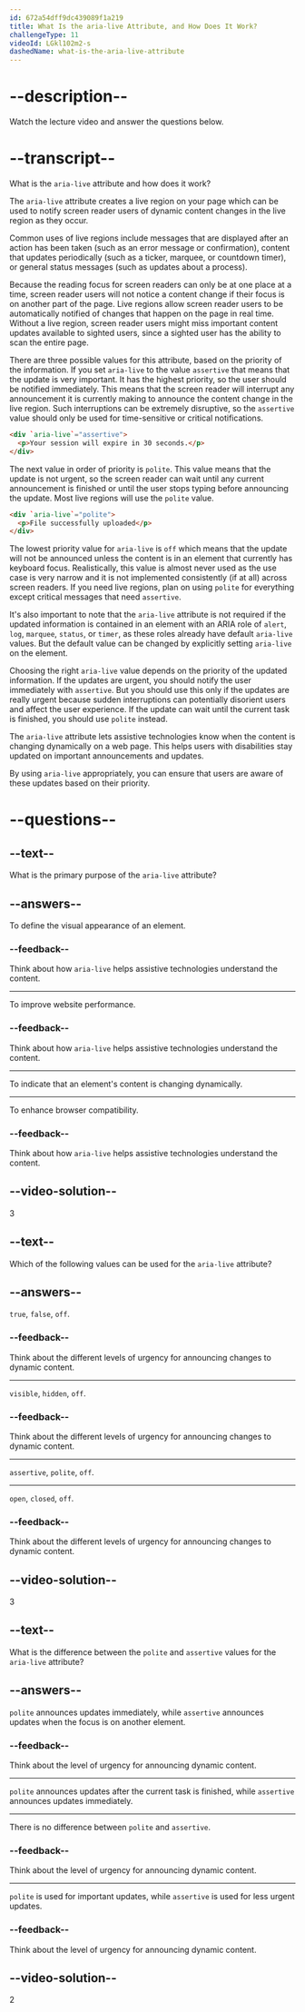 ```yaml
---
id: 672a54dff9dc439089f1a219
title: What Is the aria-live Attribute, and How Does It Work?
challengeType: 11
videoId: LGkl102m2-s
dashedName: what-is-the-aria-live-attribute
---
```


# --description--

Watch the lecture video and answer the questions below.

# --transcript--

What is the `aria-live` attribute and how does it work?

The `aria-live` attribute creates a live region on your page which can be used to notify screen reader users of dynamic content changes in the live region as they occur.

Common uses of live regions include messages that are displayed after an action has been taken (such as an error message or confirmation), content that updates periodically (such as a ticker, marquee, or countdown timer), or general status messages (such as updates about a process).

Because the reading focus for screen readers can only be at one place at a time, screen reader users will not notice a content change if their focus is on another part of the page. Live regions allow screen reader users to be automatically notified of changes that happen on the page in real time. Without a live region, screen reader users might miss important content updates available to sighted users, since a sighted user has the ability to scan the entire page. 

There are three possible values for this attribute, based on the priority of the information.
If you set `aria-live` to the value `assertive` that means that the update is very important. It has the highest priority, so the user should be notified immediately.
This means that the screen reader will interrupt any announcement it is currently making to announce the content change in the live region. Such interruptions can be extremely disruptive, so the `assertive` value should only be used for time-sensitive or critical notifications.

```html
<div `aria-live`="assertive">
  <p>Your session will expire in 30 seconds.</p>
</div>
```

The next value in order of priority is `polite`.
This value means that the update is not  urgent, so the screen reader can wait until any  current announcement is finished or until the user stops typing before announcing the update. Most live regions will use the `polite` value.

```html
<div `aria-live`="polite">
  <p>File successfully uploaded</p>
</div>
```

The lowest priority value for `aria-live` is `off` which means that the update will not be announced  unless the content is in an element that currently has keyboard focus. Realistically, this value is almost never used as the use case is very narrow and it is not implemented consistently (if at all) across screen readers. If you need live regions, plan on using `polite` for everything except critical messages that need `assertive`.

It's also important to note that the `aria-live` attribute is not required if the updated information is contained in an element with an ARIA role of `alert`, `log`, `marquee`, `status`, or `timer`, as these roles already have default `aria-live` values. But the default value can be changed by explicitly setting `aria-live` on the element.

Choosing the right `aria-live` value depends on the priority of the updated information.
If the updates are urgent, you should notify the user immediately with `assertive`. But you should use this only if the updates are really urgent because sudden interruptions can potentially disorient users and affect the user experience.
If the update can wait until the current task is finished, you should use `polite` instead.

The `aria-live` attribute lets assistive technologies know when the content is changing dynamically on a web page. This helps users with disabilities stay updated on important announcements and updates.

By using `aria-live` appropriately, you can ensure that users are aware of these updates based on their priority.

# --questions--

## --text--

What is the primary purpose of the ``aria-live`` attribute?

## --answers--

To define the visual appearance of an element.

### --feedback--

Think about how ``aria-live`` helps assistive technologies understand the content.

---

To improve website performance.

### --feedback--

Think about how ``aria-live`` helps assistive technologies understand the content.

---

To indicate that an element's content is changing dynamically.

---

To enhance browser compatibility.

### --feedback--

Think about how ``aria-live`` helps assistive technologies understand the content.

## --video-solution--

3

## --text--

Which of the following values can be used for the ``aria-live`` attribute?

## --answers--

`true`, `false`, `off`.

### --feedback--

Think about the different levels of urgency for announcing changes to dynamic content.

---

`visible`, `hidden`, `off`.

### --feedback--

Think about the different levels of urgency for announcing changes to dynamic content.

---

`assertive`, `polite`, `off`.

---

`open`, `closed`, `off`.

### --feedback--

Think about the different levels of urgency for announcing changes to dynamic content.

## --video-solution--

3

## --text--

What is the difference between the `polite` and `assertive` values for the ``aria-live`` attribute?

## --answers--

`polite` announces updates immediately, while `assertive` announces updates when the focus is on another element.

### --feedback--

Think about the level of urgency for announcing dynamic content.

---

`polite` announces updates after the current task is finished, while `assertive` announces updates immediately.

---

There is no difference between `polite` and `assertive`.

### --feedback--

Think about the level of urgency for announcing dynamic content.

---

`polite` is used for important updates, while `assertive` is used for less urgent updates.

### --feedback--

Think about the level of urgency for announcing dynamic content.

## --video-solution--

2

